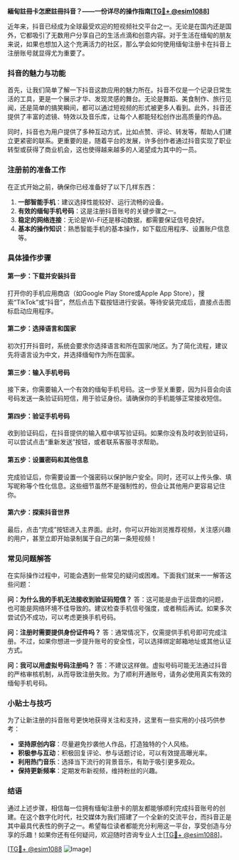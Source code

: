 **緬甸註冊卡怎麽註冊抖音？——一份详尽的操作指南[[TG💪+ @esim1088](https://t.me/s/esim1088)]**

近年来，抖音已经成为全球最受欢迎的短视频社交平台之一。无论是在国内还是国外，它都吸引了无数用户分享自己的生活点滴和创意内容。对于生活在缅甸的朋友来说，如果也想加入这个充满活力的社区，那么学会如何使用缅甸注册卡在抖音上注册账号就显得尤为重要了。

### 抖音的魅力与功能

首先，让我们简单了解一下抖音这款应用的魅力所在。抖音不仅是一个记录日常生活的工具，更是一个展示才华、发现灵感的舞台。无论是舞蹈、美食制作、旅行见闻，还是简单的搞笑瞬间，都可以通过短视频的形式被更多人看到。此外，抖音还提供了丰富的滤镜、特效以及音乐库，让每个人都能轻松创作出高质量的作品。

同时，抖音也为用户提供了多种互动方式，比如点赞、评论、转发等，帮助人们建立更紧密的联系。更重要的是，随着平台的发展，许多创作者通过抖音实现了职业转型或获得了商业机会，这也使得越来越多的人渴望成为其中的一员。

### 注册前的准备工作

在正式开始之前，确保你已经准备好了以下几样东西：
1. **一部智能手机**：建议选择性能较好、运行流畅的设备。
2. **有效的缅甸手机号码**：这是注册抖音账号的关键步骤之一。
3. **稳定的网络连接**：无论是Wi-Fi还是移动数据，都需要保证信号良好。
4. **基本的操作知识**：熟悉智能手机的基本操作，如下载应用程序、设置账户信息等。

### 具体操作步骤

#### 第一步：下载并安装抖音
打开你的手机应用商店（如Google Play Store或Apple App Store），搜索“TikTok”或“抖音”，然后点击下载按钮进行安装。等待安装完成后，直接点击图标启动应用程序。

#### 第二步：选择语言和国家
初次打开抖音时，系统会要求你选择语言和所在国家/地区。为了简化流程，建议先将语言设为中文，并选择缅甸作为所在国家。

#### 第三步：输入手机号码
接下来，你需要输入一个有效的缅甸手机号码。这一步至关重要，因为抖音会向该号码发送一条验证码短信，用于验证身份。请确保你的手机能够正常接收短信。

#### 第四步：验证手机号码
收到验证码后，在抖音提供的输入框中填写验证码。如果你没有及时收到验证码，可以尝试点击“重新发送”按钮，或者联系客服寻求帮助。

#### 第五步：设置密码和其他信息
完成验证后，你需要设置一个强密码以保护账户安全。同时，还可以上传头像、填写昵称等个性化信息。这些细节虽然不是强制性的，但会让其他用户更容易记住你。

#### 第六步：探索抖音世界
最后，点击“完成”按钮进入主界面。此时，你可以开始浏览推荐视频，关注感兴趣的用户，甚至立即开始录制属于自己的第一条短视频！

### 常见问题解答

在实际操作过程中，可能会遇到一些常见的疑问或困难。下面我们就来一一解答这些问题：

**问：为什么我的手机无法接收到验证码短信？**
答：这可能是由于运营商的问题，也可能是网络环境不佳导致的。建议检查手机信号强度，或者稍后再试。如果多次尝试仍不成功，可以考虑更换手机号码。

**问：注册时需要提供身份证件吗？**
答：通常情况下，仅需提供手机号即可完成注册。不过，如果你想进一步提升账号的安全性，可以选择绑定邮箱地址或其他认证方式。

**问：我可以用虚拟号码注册吗？**
答：不建议这样做。虚拟号码可能无法通过抖音的严格审核机制，从而导致注册失败。为了顺利开通账号，请务必使用真实有效的缅甸手机号码。

### 小贴士与技巧

为了让新注册的抖音账号更快地获得关注和支持，这里有一些实用的小技巧供参考：
- **坚持原创内容**：尽量避免抄袭他人作品，打造独特的个人风格。
- **积极参与互动**：积极回复评论、参与话题讨论，可以有效提高曝光率。
- **利用热门音乐**：选择当下流行的背景音乐，有助于吸引更多观众。
- **保持更新频率**：定期发布新视频，维持粉丝的兴趣。

### 结语

通过上述步骤，相信每一位拥有缅甸注册卡的朋友都能够顺利完成抖音账号的创建。在这个数字化时代，社交媒体为我们搭建了一个全新的交流平台，而抖音正是其中最具代表性的例子之一。希望每位读者都能充分利用这一平台，享受创造与分享的乐趣！如果你还有任何疑问，欢迎随时咨询专业人士[[TG💪+ @esim1088](https://t.me/s/esim1088)]。

[[TG💪+ @esim1088](https://t.me/s/esim1088) ![Image](https://i.postimg.cc/4NQfJmqS/Snipaste-2025-05-13-00-14-12.png)]